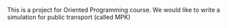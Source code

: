 This is a project for Oriented Programming course.
We would like to write a simulation for public transport (called MPK)
